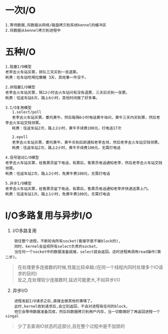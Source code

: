 # 一次I/O
```
1.等待数据,将数据从网络/磁盘拷贝到系统kennel的缓冲区
2.将数据从kennel拷贝到进程中
```

# 五种I/O
```
1.阻塞I/O模型
老李去火车站买票，排队三天买到一张退票。
耗费：在车站吃喝拉撒睡 3天，其他事一件没干。

2.非阻塞I/O模型
老李去火车站买票，隔12小时去火车站问有没有退票，三天后买到一张票。
耗费：往返车站6次，路上6小时，其他时间做了好多事。

3.I/O复用模型
   1.select/poll
   老李去火车站买票，委托黄牛，然后每隔6小时电话黄牛询问，黄牛三天内买到票，然后老李去火车站交钱领票。
   耗费：往返车站2次，路上2小时，黄牛手续费100元，打电话17次

   2.epoll
   老李去火车站买票，委托黄牛，黄牛买到后即通知老李去领，然后老李去火车站交钱领票。
   耗费：往返车站2次，路上2小时，黄牛手续费100元，无需打电话

4.信号驱动I/O模型
老李去火车站买票，给售票员留下电话，有票后，售票员电话通知老李，然后老李去火车站交钱领票。
耗费：往返车站2次，路上2小时，免黄牛费100元，无需打电话

5.异步I/O模型
老李去火车站买票，给售票员留下电话，有票后，售票员电话通知老李并快递送票上门。
耗费：往返车站1次，路上1小时，免黄牛费100元，无需打电话
```

# I/O多路复用与异步I/O
1. I/O多路复用
```
    锁住整个进程，不断轮询所有socket(套接字是不被block的),
    同时，kernel会监视所有select负责的socket，
    当任何一个socket中的数据准备就绪，select就会返回。这时进程再调用read操作(第二步)。
```
> 在处理更多连接数的时候,性能比较卓越;(在同一个线程内同时处理多个IO请求的目的)   
> 反之,在处理较少连接数时,延迟可能更大,不如异步I/O
2. 异步I/O
```
    进程发起I/O请求之后,直接去做其他的事情了。
    此时,kernel收到请求后,会立刻返回，不会对进程有任何的block，
    但它会等待数据准备完成，然后将数据拷贝到用户内存，当一切都做好了再返回进程一个singal
```
> 少了去查询IO状态的这部分,且在整个过程中是不加锁的

